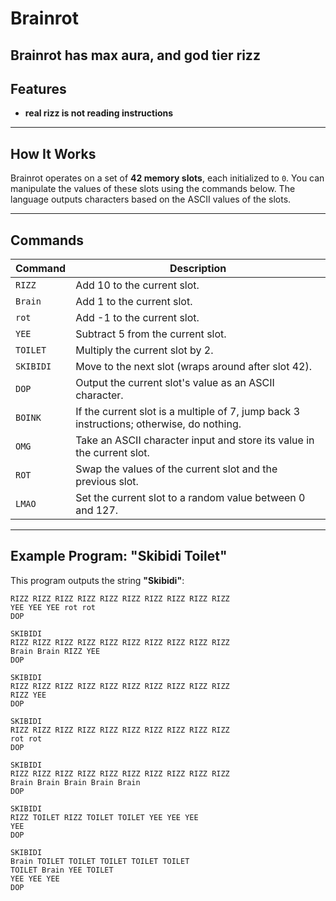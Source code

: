 # **Brainrot**

Brainrot has max aura, and god tier rizz
---

## **Features**
- **real rizz is not reading instructions**
---

## **How It Works**
Brainrot operates on a set of **42 memory slots**, each initialized to `0`. You can manipulate the values of these slots using the commands below. The language outputs characters based on the ASCII values of the slots.

---

## **Commands**
| Command  | Description                                                                 |
|----------|-----------------------------------------------------------------------------|
| `RIZZ`   | Add 10 to the current slot.                                                |
| `Brain`   | Add 1 to the current slot.                                                |
| `rot`   | Add -1 to the current slot.                                                |
| `YEE`    | Subtract 5 from the current slot.                                          |
| `TOILET` | Multiply the current slot by 2.                                            |
| `SKIBIDI`| Move to the next slot (wraps around after slot 42).                        |
| `DOP`    | Output the current slot's value as an ASCII character.                     |
| `BOINK`  | If the current slot is a multiple of 7, jump back 3 instructions; otherwise, do nothing. |
| `OMG`    | Take an ASCII character input and store its value in the current slot.     |
| `ROT`    | Swap the values of the current slot and the previous slot.                 |
| `LMAO`   | Set the current slot to a random value between 0 and 127.                  |

---

## **Example Program: "Skibidi Toilet"**
This program outputs the string **"Skibidi"**:

```brainrot
RIZZ RIZZ RIZZ RIZZ RIZZ RIZZ RIZZ RIZZ RIZZ RIZZ  
YEE YEE YEE rot rot                       
DOP

SKIBIDI
RIZZ RIZZ RIZZ RIZZ RIZZ RIZZ RIZZ RIZZ RIZZ RIZZ
Brain Brain RIZZ YEE
DOP

SKIBIDI
RIZZ RIZZ RIZZ RIZZ RIZZ RIZZ RIZZ RIZZ RIZZ RIZZ
RIZZ YEE
DOP

SKIBIDI
RIZZ RIZZ RIZZ RIZZ RIZZ RIZZ RIZZ RIZZ RIZZ RIZZ
rot rot 
DOP

SKIBIDI
RIZZ RIZZ RIZZ RIZZ RIZZ RIZZ RIZZ RIZZ RIZZ RIZZ
Brain Brain Brain Brain Brain
DOP

SKIBIDI
RIZZ TOILET RIZZ TOILET TOILET YEE YEE YEE
YEE
DOP

SKIBIDI
Brain TOILET TOILET TOILET TOILET TOILET
TOILET Brain YEE TOILET
YEE YEE YEE
DOP
```
